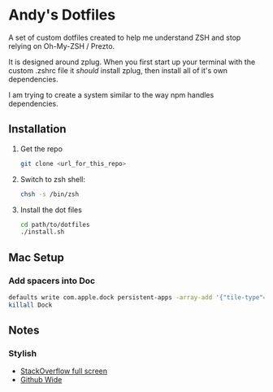 # Andy's Dotfiles

A set of custom dotfiles created to help me understand ZSH and stop relying on Oh-My-ZSH / Prezto.

It is designed around zplug. When you first start up your terminal with the custom .zshrc file it *should* install zplug, then install all of it's own dependencies.

I am trying to create a system similar to the way npm handles dependencies.

## Installation

<ol>
<li>Get the repo

```sh
git clone <url_for_this_repo>
```
</li>

<li>Switch to zsh shell:

```sh
chsh -s /bin/zsh
```
</li>

<li>Install the dot files

```sh
cd path/to/dotfiles
./install.sh
```
</li>
</ol>

## Mac Setup

### Add spacers into Doc

```sh
defaults write com.apple.dock persistent-apps -array-add '{"tile-type"="small-spacer-tile";}';
killall Dock
```

## Notes

### Stylish

- [StackOverflow full screen](https://userstyles.org/styles/172637/stackoverflow-simply-wide)
- [Github Wide](https://userstyles.org/styles/108591/github-wide)

